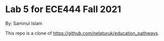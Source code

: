# Lab 5 for ECE444 Fall 2021


By: Saminul Islam


This   repo   is   a   clone   of https://github.com/nelaturuk/education_pathways.


